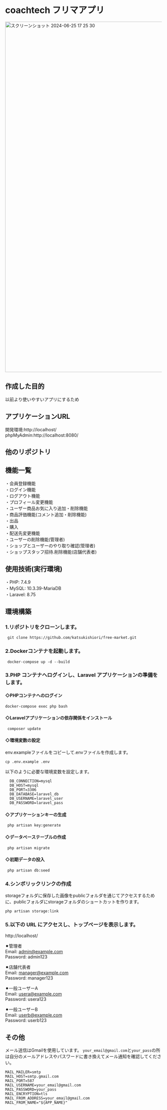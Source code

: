 # coachtech フリマアプリ   
<img width="1126" alt="スクリーンショット 2024-06-25 17 25 30" src="https://github.com/katsukishiori/free-market/assets/145991391/af6fd6d5-4aa7-4050-9ccf-bb239ad80b88">  
 
## 作成した目的  
以前より使いやすいアプリにするため
## アプリケーションURL  
開発環境:http://localhost/  
phpMyAdmin:http://localhost:8080/  
## 他のリポジトリ  
## 機能一覧  
・会員登録機能  
・ログイン機能  
・ログアウト機能  
・プロフィール変更機能  
・ユーザー商品お気に入り追加・削除機能  
・商品評価機能(コメント追加・削除機能)  
・出品  
・購入  
・配送先変更機能  
・ユーザーの削除機能(管理者)  
・ショップとユーザーのやり取り確認(管理者)  
・ショップスタッフ招待.削除機能(店舗代表者)  
  
## 使用技術(実行環境)  
・PHP: 7.4.9  
・MySQL: 10.3.39-MariaDB  
・Laravel: 8.75  
  
## 環境構築  
### 1.リポジトリをクローンします。    
     git clone https://github.com/katsukishiori/free-market.git        
  
### 2.Dockerコンテナを起動します。  
     docker-compose up -d --build      
  
### 3.PHP コンテナへログインし、Laravel アプリケーションの準備をします。  
  #### ◇PHPコンテナへのログイン
    docker-compose exec php bash    
  
  #### ◇Laravelアプリケーションの依存関係をインストール  
     composer update    

  #### ◇環境変数の設定
  env.exampleファイルをコピーして.envファイルを作成します。
    
    cp .env.example .env       

  以下のように必要な環境変数を設定します。  
    
      DB_CONNECTION=mysql  
      DB_HOST=mysql  
      DB_PORT=3306  
      DB_DATABASE=laravel_db  
      DB_USERNAME=laravel_user  
      DB_PASSWORD=laravel_pass  
      
    
  #### ◇アプリケーションキーの生成  
     php artisan key:generate        

  #### ◇データベーステーブルの作成   
     php artisan migrate      

  #### ◇初期データの投入  
     php artisan db:seed  

### 4.シンボリックリンクの作成
storageフォルダに保存した画像をpublicフォルダを通じてアクセスするために、publicフォルダにstorageフォルダのショートカットを作ります。
    
    php artisan storage:link  
   

### 5.以下の URL にアクセスし、トップページを表示します。  
http://localhost/  
  
  ⚫︎管理者  
    Email: admin@example.com  
    Password: admin123  
    
  ⚫︎店舗代表者    
    Email: manager@example.com  
    Password: manager123  
      
  ⚫︎一般ユーザーA  
    Email: usera@example.com  
    Password: usera123  
      
  ⚫︎一般ユーザーB    
    Email: userb@example.com    
    Password: userb123 
    
## その他 
メール送信はGmailを使用しています。
`your_email@gmail.com`と`your_pass`の所は自分のメールアドレスやパスワードに書き換えてメール通知を確認してください。  
    
    MAIL_MAILER=smtp  
    MAIL_HOST=smtp.gmail.com    
    MAIL_PORT=587  
    MAIL_USERNAME=your_email@gmail.com  
    MAIL_PASSWORD=your_pass  
    MAIL_ENCRYPTION=tls  
    MAIL_FROM_ADDRESS=your_email@gmail.com  
    MAIL_FROM_NAME="${APP_NAME}"  

 


